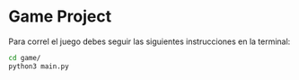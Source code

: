 # Game Project

Para correl el juego debes seguir las siguientes instrucciones en la terminal:
```sh
cd game/
python3 main.py
```
